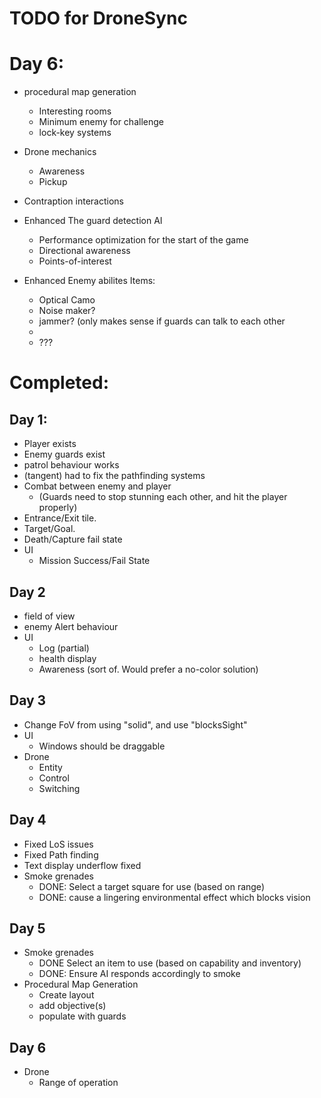 TODO for DroneSync
===============

# Day 6:

* procedural map generation
  - Interesting rooms
  - Minimum enemy for challenge
  - lock-key systems
* Drone mechanics
  - Awareness
  - Pickup

* Contraption interactions

* Enhanced The guard detection AI 
  - Performance optimization for the start of the game
  - Directional awareness
  - Points-of-interest
* Enhanced Enemy abilites
Items:
  - Optical Camo
  - Noise maker?
  - jammer? (only makes sense if guards can talk to each other
  - 
  - ???




# Completed:
## Day 1:
* Player exists
* Enemy guards exist
* patrol behaviour works
* (tangent) had to fix the pathfinding systems
* Combat between enemy and player 
  - (Guards need to stop stunning each other, and hit the player properly)
* Entrance/Exit tile.
* Target/Goal.
* Death/Capture fail state
* UI
  - Mission Success/Fail State

## Day 2
* field of view
* enemy Alert behaviour
* UI
  - Log (partial)
  - health display
  - Awareness (sort of. Would prefer a no-color solution)

## Day 3
* Change FoV from using "solid", and use "blocksSight"
* UI
  - Windows should be draggable
* Drone
  - Entity
  - Control
  - Switching

## Day 4
* Fixed LoS issues
* Fixed Path finding
* Text display underflow fixed
* Smoke grenades
  - DONE: Select a target square for use (based on range)
  - DONE: cause a lingering environmental effect which blocks vision

## Day 5
* Smoke grenades
    * DONE Select an item to use (based on capability and inventory)
    * DONE: Ensure AI responds accordingly to smoke
* Procedural Map Generation
  - Create layout
  - add objective(s)
  - populate with guards

## Day 6
* Drone
  - Range of operation
